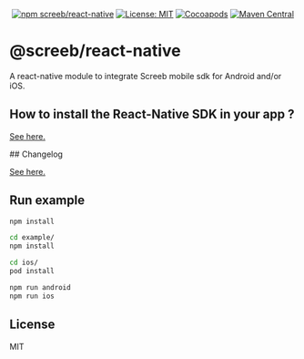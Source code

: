<p align="center">
  <a href="https://www.npmjs.com/package/@screeb/react-native"><img alt="npm screeb/react-native" src="https://img.shields.io/npm/v/@screeb/react-native"></a>
  <a href="https://opensource.org/licenses/MIT"><img src="https://img.shields.io/badge/license-MIT-purple.svg" alt="License: MIT"></a>
  <a href="https://cocoapods.org/pods/Screeb"><img src="https://img.shields.io/cocoapods/v/Screeb.svg?style=flat" alt="Cocoapods"></a>
  <a href="https://search.maven.org/search?q=g:%22app.screeb.sdk%22%20AND%20a:%22survey%22"><img src="https://img.shields.io/maven-central/v/app.screeb.sdk/survey.svg?label=Maven%20Central" alt="Maven Central"></a>
</p>

# @screeb/react-native

A react-native module to integrate Screeb mobile sdk for Android and/or iOS.

## How to install the React-Native SDK in your app ?

[See here.](https://github.com/ScreebApp/developers/wiki/React-Native-SDK-install)

## Changelog

[See here.](https://www.notion.so/screeb/ReactNative-SDK-30e8dc27fa7a4dea979084d83e5140c3)

## Run example

```sh
npm install

cd example/
npm install

cd ios/
pod install

npm run android
npm run ios
```

## License

MIT
